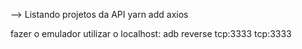 
--> Listando projetos da API
yarn add axios

fazer o emulador utilizar o localhost:
adb reverse tcp:3333 tcp:3333